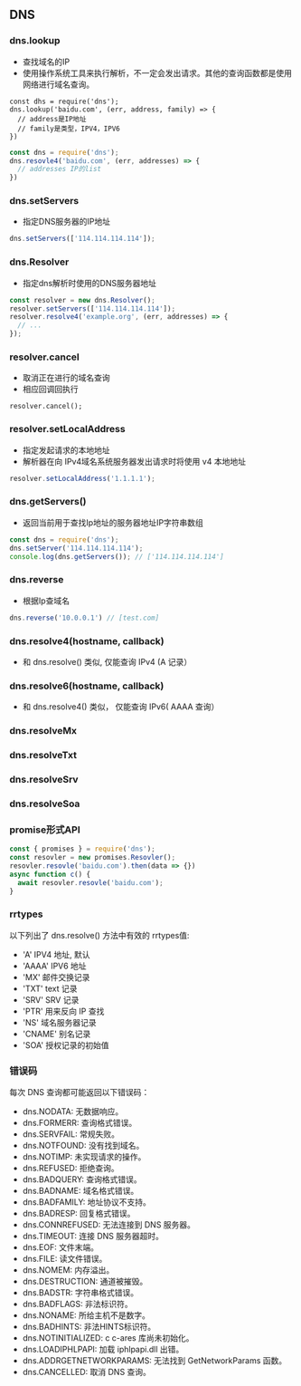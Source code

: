 ## DNS
### dns.lookup
- 查找域名的IP
- 使用操作系统工具来执行解析，不一定会发出请求。其他的查询函数都是使用网络进行域名查询。
```node
const dhs = require('dns');
dns.lookup('baidu.com', (err, address, family) => {
  // address是IP地址
  // family是类型，IPV4，IPV6
})
```
```javascript
const dns = require('dns');
dns.resovle4('baidu.com', (err, addresses) => {
  // addresses IP的list
})
```
### dns.setServers
- 指定DNS服务器的IP地址
```javascript
dns.setServers(['114.114.114.114']);
```
### dns.Resolver
- 指定dns解析时使用的DNS服务器地址
```javascript
const resolver = new dns.Resolver();
resolver.setServers(['114.114.114.114']);
resolver.resolve4('example.org', (err, addresses) => {
  // ...
});
```
### resolver.cancel
- 取消正在进行的域名查询
- 相应回调回执行
```
resolver.cancel();
```
### resolver.setLocalAddress
- 指定发起请求的本地地址
- 解析器在向 IPv4域名系统服务器发出请求时将使用 v4 本地地址
```javascript
resolver.setLocalAddress('1.1.1.1');
```
### dns.getServers()
- 返回当前用于查找Ip地址的服务器地址IP字符串数组
```javascript
const dns = require('dns');
dns.setServer('114.114.114.114');
console.log(dns.getServers()); // ['114.114.114.114']
```
### dns.reverse
- 根据Ip查域名
```javascript
dns.reverse('10.0.0.1') // [test.com]
```
### dns.resolve4(hostname, callback)
- 和 dns.resolve() 类似, 仅能查询 IPv4 (A 记录）
### dns.resolve6(hostname, callback)
- 和 dns.resolve4() 类似， 仅能查询 IPv6( AAAA 查询）
### dns.resolveMx
### dns.resolveTxt
### dns.resolveSrv
### dns.resolveSoa

### promise形式API
```javascript
const { promises } = require('dns');
const resovler = new promises.Resovler();
resovler.resovle('baidu.com').then(data => {})
async function c() {
  await resovler.resovle('baidu.com');
}
```
### rrtypes
以下列出了 dns.resolve() 方法中有效的 rrtypes值:
- 'A' IPV4 地址, 默认
- 'AAAA' IPV6 地址
- 'MX' 邮件交换记录
- 'TXT' text 记录
- 'SRV' SRV 记录
- 'PTR' 用来反向 IP 查找
- 'NS' 域名服务器记录
- 'CNAME' 别名记录
- 'SOA' 授权记录的初始值
### 错误码
每次 DNS 查询都可能返回以下错误码：

- dns.NODATA: 无数据响应。
- dns.FORMERR: 查询格式错误。
- dns.SERVFAIL: 常规失败。
- dns.NOTFOUND: 没有找到域名。
- dns.NOTIMP: 未实现请求的操作。
- dns.REFUSED: 拒绝查询。
- dns.BADQUERY: 查询格式错误。
- dns.BADNAME: 域名格式错误。
- dns.BADFAMILY: 地址协议不支持。
- dns.BADRESP: 回复格式错误。
- dns.CONNREFUSED: 无法连接到 DNS 服务器。
- dns.TIMEOUT: 连接 DNS 服务器超时。
- dns.EOF: 文件末端。
- dns.FILE: 读文件错误。
- dns.NOMEM: 内存溢出。
- dns.DESTRUCTION: 通道被摧毁。
- dns.BADSTR: 字符串格式错误。
- dns.BADFLAGS: 非法标识符。
- dns.NONAME: 所给主机不是数字。
- dns.BADHINTS: 非法HINTS标识符。
- dns.NOTINITIALIZED: c c-ares 库尚未初始化。
- dns.LOADIPHLPAPI: 加载 iphlpapi.dll 出错。
- dns.ADDRGETNETWORKPARAMS: 无法找到 GetNetworkParams 函数。
- dns.CANCELLED: 取消 DNS 查询。